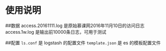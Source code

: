 # 使用说明
##数据
access.20161111.log 是原始慕课网2016年11月10日的访问日志
access.1w.log 是输出前10000条日志，可用于测试

##配置
`ls.conf` 是 logstash 的配置文件
`template.json` 是 es 的模板配置文件

